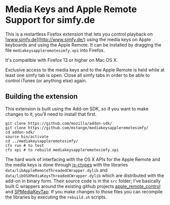 Media Keys and Apple Remote Support for simfy.de
================================================

This is a restartless Firefox extension that lets you control playback on [www.simfy.de](http://www.simfy.de/) using the media keys on Apple keyboards and using the Apple Remote. It can be installed by dragging the file ```mediakeysappleremotesimfy.xpi``` into Firefox.

It's compatible with Firefox 13 or higher on Mac OS X.

Exclusive access to the media keys and to the Apple Remote is held while at least one simfy tab is open. Close all simfy tabs in order to be able to control iTunes (or anything else) again.

Building the extension
----------------------

This extension is built using the Add-on SDK, so if you want to make changes to it, you'll need to install that first.

    git clone https://github.com/mozilla/addon-sdk/
    git clone https://github.com/mstange/mediakeysappleremotesimfy/
    cd addon-sdk/
    source bin/activate
    cd ../mediakeysappleremotesimfy/
    cfx run # to test
    cfx xpi # to rebuild mediakeysappleremotesimfy.xpi

The hard work of interfacing with the OS X APIs for the Apple Remote and the media keys is done through [js-ctypes](https://developer.mozilla.org/en/js-ctypes) with the libraries ```data/libAppleRemoteThreadedCWrapper.dylib``` and ```data/libOSXMediaKeysThreadedCWrapper.dylib``` which are distributed with the add-on in binary form. Their source code is in the ```src``` folder; I've basically built C wrappers around the existing github projects [apple_remote_control](https://github.com/seanm/apple_remote_control) and [SPMediaKeyTap](https://github.com/nevyn/SPMediaKeyTap). If you make changes to those files you can recompile the libraries by executing the ```rebuild.sh``` scripts.
